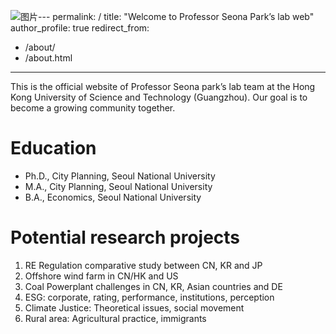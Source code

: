 ![图片](https://github.com/user-attachments/assets/ccf04a65-ec53-4aba-a6e7-430e1beb9250)---
permalink: /
title: "Welcome to Professor Seona Park’s lab web"
author_profile: true
redirect_from: 
  - /about/
  - /about.html
---

This is the official website of Professor Seona park’s lab team at the Hong Kong University of Science and Technology (Guangzhou).
Our goal is to become a growing community together.

Education
======
- Ph.D., City Planning, Seoul National University
- M.A., City Planning, Seoul National University
- B.A., Economics, Seoul National University


Potential research projects
======
1. RE Regulation comparative study between CN, KR and JP
2. Offshore wind farm in CN/HK and US
3. Coal Powerplant challenges in CN, KR, Asian countries and DE
4. ESG: corporate, rating, performance, institutions, perception
5. Climate Justice: Theoretical issues, social movement
6. Rural area: Agricultural practice, immigrants

